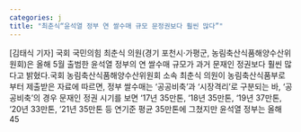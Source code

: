 ```yaml
---
categories: j
title: "최춘식“윤석열 정부 연 쌀수매 규모 문정권보다 훨씬 많다”"
---
```

[김태식 기자] 국회 국민의힘 최춘식 의원(경기 포천시·가평군, 농림축산식품해양수산위원회)은 올해 5월 출범한 윤석열 정부의 연 쌀수매 규모가 과거 문재인 정권보다 훨씬 많다고 밝혔다.국회 농림축산식품해양수산위원회 소속 최춘식 의원이 농림축산식품부로부터 제출받은 자료에 따르면, 정부 쌀수매는 ‘공공비축’과 ‘시장격리’로 구분되는 바, ‘공공비축’의 경우 문재인 정권 시기를 보면 ‘17년 35만톤, ‘18년 35만톤, ‘19년 37만톤, ‘20년 33만톤, ‘21년 35만톤 등 연기준 평균 35만톤에 그쳤지만 윤석열 정부는 올해 45